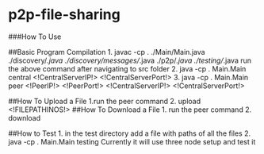 # p2p-file-sharing

###How To Use

##Basic Program Compilation
    1. javac -cp . ./Main/Main.java ./discovery/*.java ./discovery/messages/*.java ./p2p/*.java ./testing/*.java
        run the above command after navigating to src folder
    2. java -cp . Main.Main central <!CentralServerIP!> <!CentralServerPort!>
    3. java -cp . Main.Main peer <!PeerIP!> <!PeerPort!> <!CentralServerIP!> <!CentralServerPort!>

##How To Upload a File
    1.run the peer command
    2. upload <!FILEPATHINOS!>
##How To Download a File
    1. run the peer command
    2. download <!FILE HASH!>

##How to Test
    1. in the test directory add a file with paths of all the files
    2. java -cp . Main.Main testing <!test Namwe!>
        Currently it will use three node setup and test it

